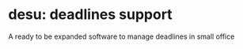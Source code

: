 # **desu**: **de**adlines **su**pport
A ready to be expanded software to manage deadlines in small office 
